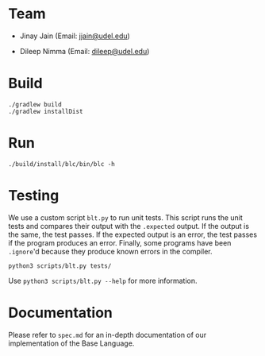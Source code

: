 # Team

- Jinay Jain (Email: <jjain@udel.edu>)

- Dileep Nimma (Email: <dileep@udel.edu>)

# Build

    ./gradlew build
    ./gradlew installDist

# Run

    ./build/install/blc/bin/blc -h

# Testing

We use a custom script `blt.py` to run unit tests. This script runs the unit tests and compares their output with the `.expected` output. If the output is the same, the test passes. If the expected output is an error, the test passes if the program produces an error. Finally, some programs have been `.ignore`'d because they produce known errors in the compiler.

```
python3 scripts/blt.py tests/
```

Use `python3 scripts/blt.py --help` for more information.

# Documentation

Please refer to `spec.md` for an in-depth documentation of our implementation of the Base Language.

